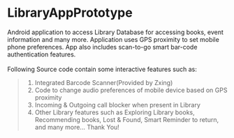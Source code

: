 # LibraryAppPrototype
Android application to access Library Database for accessing books, event information and many more. Application uses GPS proximity to set mobile phone preferences. App also includes scan-to-go smart bar-code authentication features.
<br><br>
Following Source code contain some interactive features such as:

>1. Integrated Barcode Scanner(Provided by Zxing)
>2. Code to change audio preferences of mobile device based on GPS proximity
>3. Incoming & Outgoing call blocker when present in Library
>4. Other Library features such as Exploring Library books, Recommending books, Lost & Found, Smart Reminder to return, and many more...
Thank You!
